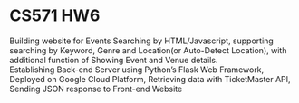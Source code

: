 # CS571 HW6
Building website for Events Searching by HTML/Javascript, supporting searching by Keyword, Genre
and Location(or Auto-Detect Location), with additional function of Showing Event and Venue details.\
Establishing Back-end Server using Python’s Flask Web Framework, Deployed on Google Cloud
Platform, Retrieving data with TicketMaster API, Sending JSON response to Front-end Website
